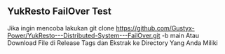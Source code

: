 ## YukResto FailOver Test
Jika ingin mencoba lakukan git clone https://github.com/Gustyx-Power/YukResto---Distributed-System---FailOver.git -b main Atau Download File di Release Tags dan Ekstrak ke Directory Yang Anda Miliki
